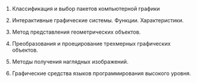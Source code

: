 
1. Классификация и выбор пакетов компьютерной графики 

2. Интерактивные графические системы. Функции. Характеристики. 

3. Метод представления геометрических объектов. 

4. Преобразования и проецирование трехмерных графических объектов. 

5. Методы получения наглядных изображений. 

6. Графические средства языков программирования высокого уровня.
